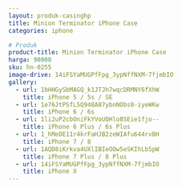 ```yaml
---
layout: produk-casinghp
title: Minion Terminator iPhone Case
categories: iphone

# Produk
product-title: Minion Terminator iPhone Case
harga: 90000
sku: hn-0255
image-drive: 14iFSYaMUGPfFpg_3ypNffNXM-7fjmbIO
gallery:
  - url: 1bHHGySbMAGQ_k1JTJh7wqcDRMNY6fXhW
    title: iPhone 5 / 5s / SE
  - url: 1e76JtPSfL5Q948A87ybnNObs0-iyeWKw
    title: iPhone 6 / 6s
  - url: 1li2uP2cbOniFkYVoUQHlo8SEie1fjo--
    title: iPhone 6 Plus / 6s Plus
  - url: 1_hMeOE11r4krFaHJB2zeWIAfu644rvBH
    title: iPhone 7 / 8
  - url: 1AQD8iKrkva4UXlIBIeOOw5eSKIhLb5pW
    title: iPhone 7 Plus / 8 Plus
  - url: 14iFSYaMUGPfFpg_3ypNffNXM-7fjmbIO
    title: iPhone X
---
```

